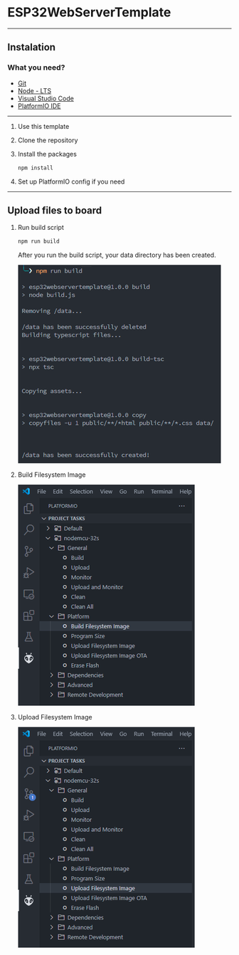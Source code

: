 # ESP32WebServerTemplate



---

## Instalation

### What you need? 
- [Git](https://git-scm.com/)
- [Node - LTS](https://nodejs.org/en/)
- [Visual Studio Code](https://code.visualstudio.com/)
- [PlatformIO IDE](https://marketplace.visualstudio.com/items?itemName=platformio.platformio-ide)

---

1. Use this template

2. Clone the repository

3. Install the packages
   ```sh
   npm install
   ```
4. Set up PlatformIO config if you need

---
## Upload files to board
1. Run build script 
   ```sh
   npm run build
   ```
   After you run the build script, your data directory has been created.
   
   ![Build](/doc/run_build.png)

2. Build Filesystem Image
   
   ![Build](/doc/build.png)

3. Upload Filesystem Image
   
   ![Build](/doc/upload.png)